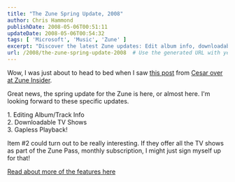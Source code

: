 ```yaml
---
title: "The Zune Spring Update, 2008"
author: Chris Hammond
publishDate: 2008-05-06T00:51:11
updateDate: 2008-05-06T00:54:32
tags: [ 'Microsoft', 'Music', 'Zune' ]
excerpt: "Discover the latest Zune updates: Edit album info, downloadable TV shows, gapless playback. Will TV shows be included in Zune Pass? Find out more."
url: /2008/the-zune-spring-update-2008  # Use the generated URL with year
---
```

<p>Wow, I was just about to head to bed when I saw <a href="https://zuneinsider.com/archive/2008/05/06/zune-spring-update.aspx">this post</a> from <a href="https://www.zuneinsider.com/">Cesar over at Zune Insider</a>.</p> <p>Great news, the spring update for the Zune is here, or almost here. I'm looking forward to&#160;these specific updates.</p> <p>1. Editing Album/Track Info<br /> 2. Downloadable TV Shows <br /> 3. Gapless Playback!</p> <p>Item #2 could turn out to be really interesting. If they offer all the TV shows as part of the Zune Pass, monthly subscription, I might just sign myself up for that!</p> <p><a href="https://www.microsoft.com/presspass/press/2008/may08/05-05Zune25PR.mspx">Read about more of the features here</a></p>



